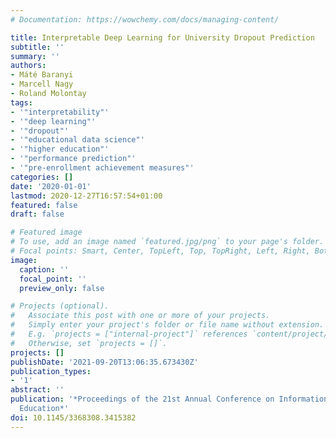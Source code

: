 ```yaml
---
# Documentation: https://wowchemy.com/docs/managing-content/

title: Interpretable Deep Learning for University Dropout Prediction
subtitle: ''
summary: ''
authors:
- Máté Baranyi
- Marcell Nagy
- Roland Molontay
tags:
- '"interpretability"'
- '"deep learning"'
- '"dropout"'
- '"educational data science"'
- '"higher education"'
- '"performance prediction"'
- '"pre-enrollment achievement measures"'
categories: []
date: '2020-01-01'
lastmod: 2020-12-27T16:57:54+01:00
featured: false
draft: false

# Featured image
# To use, add an image named `featured.jpg/png` to your page's folder.
# Focal points: Smart, Center, TopLeft, Top, TopRight, Left, Right, BottomLeft, Bottom, BottomRight.
image:
  caption: ''
  focal_point: ''
  preview_only: false

# Projects (optional).
#   Associate this post with one or more of your projects.
#   Simply enter your project's folder or file name without extension.
#   E.g. `projects = ["internal-project"]` references `content/project/deep-learning/index.md`.
#   Otherwise, set `projects = []`.
projects: []
publishDate: '2021-09-20T13:06:35.673430Z'
publication_types:
- '1'
abstract: ''
publication: '*Proceedings of the 21st Annual Conference on Information Technology
  Education*'
doi: 10.1145/3368308.3415382
---
```

